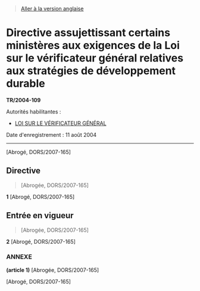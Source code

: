 > [Aller à la version anglaise](/en/Regulations/Statutory%20Instruments/2004/109.md)

# Directive assujettissant certains ministères aux exigences de la Loi sur le vérificateur général relatives aux stratégies de développement durable

**TR/2004-109**

Autorités habilitantes : 
- [LOI SUR LE VÉRIFICATEUR GÉNÉRAL](/fr/Lois/Lois%20révisées%20du%20Canada/A/A-17.md)

Date d'enregistrement : 11 août 2004

----------


[Abrogé, DORS/2007-165]



## Directive
> [Abrogée, DORS/2007-165]



**1** [Abrogé, DORS/2007-165]




## Entrée en vigueur
> [Abrogée, DORS/2007-165]



**2** [Abrogé, DORS/2007-165]




### **ANNEXE** 
**(article 1)**
[Abrogée, DORS/2007-165]


[Abrogé, DORS/2007-165]


